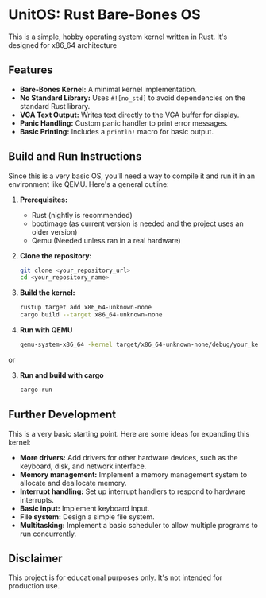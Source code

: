 # UnitOS: Rust Bare-Bones OS

This is a simple, hobby operating system kernel written in Rust. It's designed for x86_64 architecture

## Features

* **Bare-Bones Kernel:** A minimal kernel implementation.
* **No Standard Library:** Uses `#![no_std]` to avoid dependencies on the standard Rust library.
* **VGA Text Output:** Writes text directly to the VGA buffer for display.
* **Panic Handling:** Custom panic handler to print error messages.
* **Basic Printing:** Includes a `println!` macro for basic output.

## Build and Run Instructions

Since this is a very basic OS, you'll need a way to compile it and run it in an environment like QEMU.  Here's a general outline:

1.  **Prerequisites:**
    * Rust (nightly is recommended)
    * bootimage (as current version is needed and the project uses an older version)
    * Qemu (Needed unless ran in a real hardware)

2.  **Clone the repository:**
    ```bash
    git clone <your_repository_url>
    cd <your_repository_name>
    ```

3.  **Build the kernel:**
    ```bash
    rustup target add x86_64-unknown-none
    cargo build --target x86_64-unknown-none
    ```

4.  **Run with QEMU**
    ```bash
    qemu-system-x86_64 -kernel target/x86_64-unknown-none/debug/your_kernel_name
    ```

or 

3. **Run and build with cargo**
   ```bash
   cargo run
   ```
##  Further Development

This is a very basic starting point.  Here are some ideas for expanding this kernel:

* **More drivers:** Add drivers for other hardware devices, such as the keyboard, disk, and network interface.
* **Memory management:** Implement a memory management system to allocate and deallocate memory.
* **Interrupt handling:** Set up interrupt handlers to respond to hardware interrupts.
* **Basic input:** Implement keyboard input.
* **File system:** Design a simple file system.
* **Multitasking:** Implement a basic scheduler to allow multiple programs to run concurrently.

##  Disclaimer

This project is for educational purposes only.  It's not intended for production use.
